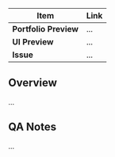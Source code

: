 | Item        | Link |
| ----------- | ---- |
| **Portfolio Preview** | ...  |
| **UI Preview** | ...  |
| **Issue**   | ...  |

## Overview

...

## QA Notes

...
